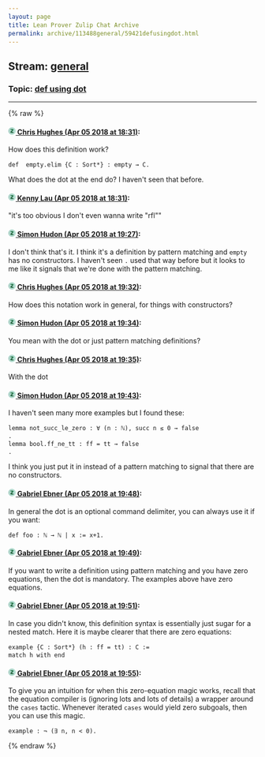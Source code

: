 ```yaml
---
layout: page
title: Lean Prover Zulip Chat Archive 
permalink: archive/113488general/59421defusingdot.html
---
```


## Stream: [general](index.html)
### Topic: [def using dot](59421defusingdot.html)

---


{% raw %}
#### [![Click to go to Zulip](../../assets/img/zulip2.png) Chris Hughes (Apr 05 2018 at 18:31)](https://leanprover.zulipchat.com/#narrow/stream/113488-general/topic/def%20using%20dot/near/124678478):
How does this definition work? 
```lean
def  empty.elim {C : Sort*} : empty → C.
```
What does the dot at the end do? I haven't seen that before.

#### [![Click to go to Zulip](../../assets/img/zulip2.png) Kenny Lau (Apr 05 2018 at 18:31)](https://leanprover.zulipchat.com/#narrow/stream/113488-general/topic/def%20using%20dot/near/124678484):
"it's too obvious I don't even wanna write "rfl""

#### [![Click to go to Zulip](../../assets/img/zulip2.png) Simon Hudon (Apr 05 2018 at 19:27)](https://leanprover.zulipchat.com/#narrow/stream/113488-general/topic/def%20using%20dot/near/124680675):
I don't think that's it. I think it's a definition by pattern matching and `empty` has no constructors. I haven't seen `.` used that way before but it looks to me like it signals that we're done with the pattern matching.

#### [![Click to go to Zulip](../../assets/img/zulip2.png) Chris Hughes (Apr 05 2018 at 19:32)](https://leanprover.zulipchat.com/#narrow/stream/113488-general/topic/def%20using%20dot/near/124680900):
How does this notation work in general, for things with constructors?

#### [![Click to go to Zulip](../../assets/img/zulip2.png) Simon Hudon (Apr 05 2018 at 19:34)](https://leanprover.zulipchat.com/#narrow/stream/113488-general/topic/def%20using%20dot/near/124680970):
You mean with the dot or just pattern matching definitions?

#### [![Click to go to Zulip](../../assets/img/zulip2.png) Chris Hughes (Apr 05 2018 at 19:35)](https://leanprover.zulipchat.com/#narrow/stream/113488-general/topic/def%20using%20dot/near/124680993):
With the dot

#### [![Click to go to Zulip](../../assets/img/zulip2.png) Simon Hudon (Apr 05 2018 at 19:43)](https://leanprover.zulipchat.com/#narrow/stream/113488-general/topic/def%20using%20dot/near/124681319):
I haven't seen many more examples but I found these:

```lean
lemma not_succ_le_zero : ∀ (n : ℕ), succ n ≤ 0 → false
.
lemma bool.ff_ne_tt : ff = tt → false
.
```

I think you just put it in instead of a pattern matching to signal that there are no constructors.

#### [![Click to go to Zulip](../../assets/img/zulip2.png) Gabriel Ebner (Apr 05 2018 at 19:48)](https://leanprover.zulipchat.com/#narrow/stream/113488-general/topic/def%20using%20dot/near/124681520):
In general the dot is an optional command delimiter, you can always use it if you want:
```lean
def foo : ℕ → ℕ | x := x+1.
```

#### [![Click to go to Zulip](../../assets/img/zulip2.png) Gabriel Ebner (Apr 05 2018 at 19:49)](https://leanprover.zulipchat.com/#narrow/stream/113488-general/topic/def%20using%20dot/near/124681558):
If you want to write a definition using pattern matching and you have zero equations, then the dot is mandatory.  The examples above have zero equations.

#### [![Click to go to Zulip](../../assets/img/zulip2.png) Gabriel Ebner (Apr 05 2018 at 19:51)](https://leanprover.zulipchat.com/#narrow/stream/113488-general/topic/def%20using%20dot/near/124681664):
In case you didn't know, this definition syntax is essentially just sugar for a nested match.  Here it is maybe clearer that there are zero equations:
```lean
example {C : Sort*} (h : ff = tt) : C :=
match h with end
```

#### [![Click to go to Zulip](../../assets/img/zulip2.png) Gabriel Ebner (Apr 05 2018 at 19:55)](https://leanprover.zulipchat.com/#narrow/stream/113488-general/topic/def%20using%20dot/near/124681854):
To give you an intuition for when this zero-equation magic works, recall that the equation compiler is (ignoring lots and lots of details) a wrapper around the `cases` tactic.  Whenever iterated `cases` would yield zero subgoals, then you can use this magic.
```lean
example : ¬ (∃ n, n < 0).
```


{% endraw %}
